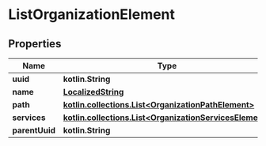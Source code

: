 
# ListOrganizationElement

## Properties
Name | Type | Description | Notes
------------ | ------------- | ------------- | -------------
**uuid** | **kotlin.String** |  | 
**name** | [**LocalizedString**](LocalizedString.md) |  | 
**path** | [**kotlin.collections.List&lt;OrganizationPathElement&gt;**](OrganizationPathElement.md) |  | 
**services** | [**kotlin.collections.List&lt;OrganizationServicesElement&gt;**](OrganizationServicesElement.md) |  | 
**parentUuid** | **kotlin.String** |  |  [optional]



